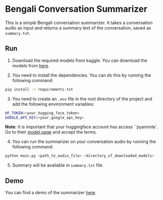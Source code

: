 # Bengali Conversation Summarizer

This is a simple Bengali conversation summarizer. It takes a conversation audio as input and returns a summary text of the conversation, saved as `summary.txt`.

## Run

1. Download the required models from kaggle. You can download the models from [here](https://www.kaggle.com/datasets/tugstugi/bengali-ai-asr-submission).

2. You need to install the dependencies. You can do this by running the following command:

```bash
pip install -r requirements.txt
```

3. You need to create an `.env` file in the root directory of the project and add the following environment variables:

```bash
HF_TOKEN=<your_hugging_face_token>
GOOGLE_API_KEY=<your_google_api_key>
```

**Note:** It is important that your huggingface account has access ``pyannote`. Go to their [model page](https://huggingface.co/pyannote/speaker-diarization-3.1) and accept the terms.

4. You can run the summarizer on your conversation audio by running the following command:

```bash
python main.py <path_to_audio_file> <directory_of_downloaded_models>
```

5. Summary will be available in `summary.txt` file.

## Demo

You can find a demo of the summarizer [here](https://www.kaggle.com/code/salmankhondker/bengali-conversation-summarizer).
